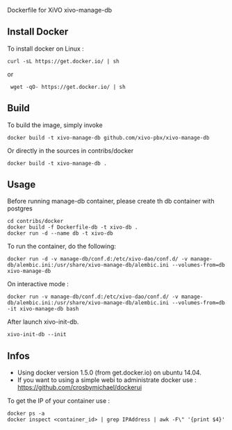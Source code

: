 Dockerfile for XiVO xivo-manage-db

## Install Docker

To install docker on Linux :

    curl -sL https://get.docker.io/ | sh
 
 or
 
     wget -qO- https://get.docker.io/ | sh

## Build

To build the image, simply invoke

    docker build -t xivo-manage-db github.com/xivo-pbx/xivo-manage-db

Or directly in the sources in contribs/docker

    docker build -t xivo-manage-db .
  
## Usage

Before running manage-db container, please create th db container with postgres

    cd contribs/docker
    docker build -f Dockerfile-db -t xivo-db .
    docker run -d --name db -t xivo-db

To run the container, do the following:

    docker run -d -v manage-db/conf.d:/etc/xivo-dao/conf.d/ -v manage-db/alembic.ini:/usr/share/xivo-manage-db/alembic.ini --volumes-from=db xivo-manage-db

On interactive mode :

    docker run -v manage-db/conf.d:/etc/xivo-dao/conf.d/ -v manage-db/alembic.ini:/usr/share/xivo-manage-db/alembic.ini --volumes-from=db -it xivo-manage-db bash

After launch xivo-init-db.

    xivo-init-db --init

## Infos

- Using docker version 1.5.0 (from get.docker.io) on ubuntu 14.04.
- If you want to using a simple webi to administrate docker use : https://github.com/crosbymichael/dockerui

To get the IP of your container use :

    docker ps -a
    docker inspect <container_id> | grep IPAddress | awk -F\" '{print $4}'
